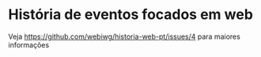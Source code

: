 # História de eventos focados em web

Veja https://github.com/webiwg/historia-web-pt/issues/4 para maiores informações
